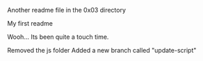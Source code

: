 Another readme file in the 0x03 directory


My first readme

Wooh... Its been quite a touch time.

Removed the js folder Added a new branch called "update-script"

